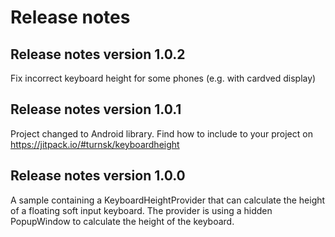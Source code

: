 # Release notes

## Release notes version 1.0.2

Fix incorrect keyboard height for some phones (e.g. with cardved display)

## Release notes version 1.0.1

Project changed to Android library.
Find how to include to your project on https://jitpack.io/#turnsk/keyboardheight

## Release notes version 1.0.0

A sample containing a KeyboardHeightProvider that can calculate the height of a floating soft input keyboard.
The provider is using a hidden PopupWindow to calculate the height of the keyboard.


